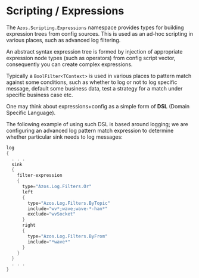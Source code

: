 ﻿# Scripting / Expressions

The `Azos.Scripting.Expressions` namespace provides types for building expression trees from 
config sources.
This is used as an ad-hoc scripting in various places, such as advanced log filtering.

An abstract syntax expression tree is formed by injection of appropriate expression node types (such as operators)
from config script vector, consequently you can create complex expressions.

Typically a `BoolFilter<TContext>` is used in various places to pattern match against some conditions,
such as whether to log or not to log specific message, default some business data, test a strategy for a match
under specific business case etc.

One may think about expressions+config as a simple form of **DSL** (Domain Specific Language).



The following example of using such DSL is based around logging; we are configuring an advanced 
log pattern match expression to determine whether particular sink needs to log messages:
```csharp
log
{
  . . .
  sink
  {
    filter-expression
    {
      type="Azos.Log.Filters.Or"
      left
      {
        type="Azos.Log.Filters.ByTopic"
        include="wv*;wave;wave-*-han*"
        exclude="wvSocket"
      }
      right
      {
        type="Azos.Log.Filters.ByFrom"
        include="*wave*"
      }
    }
  }
  . . . 
}
```
